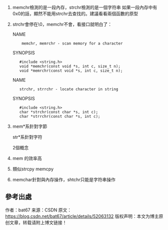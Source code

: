 1. memchr檢測的是一段內存，strchr檢測的是一個字符串 如果一段內存中有0x0的話，顯然不能用strchr去查找的。建議看看兩個函數的原型


2. strchr會停在\0，memchr不會，看接口就明白了：

   NAME    
   
           memchr, memrchr - scan memory for a character

   SYNOPSIS    
   
          #include <string.h>
          void *memchr(const void *s, int c, size_t n);
          void *memrchr(const void *s, int c, size_t n);

   NAME    
   
          strchr, strrchr - locate character in string

   SYNOPSIS    
   
          #include <string.h>
          char *strchr(const char *s, int c);
          char *strrchr(const char *s, int c);



3. mem*系針對字節
    
   str*系針對字符
    
   2個概念


4. mem  的效率高


5. 類似strcpy memcpy


6. memchar針對與內存操作，shtchr只能是字符串操作



參考出處
--------------------- 
作者：bat67 
来源：CSDN 
原文：https://blog.csdn.net/bat67/article/details/52063132 
版权声明：本文为博主原创文章，转载请附上博文链接！

